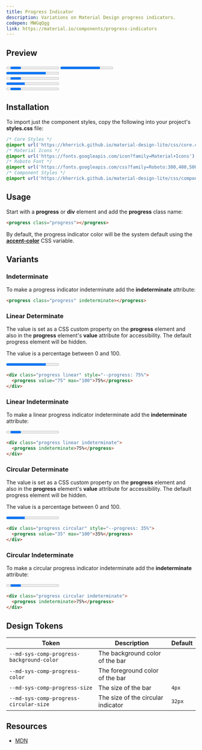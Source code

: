 ```yaml
---
title: Progress Indicator
description: Variations on Material Design progress indicators.
codepen: MWGqQgg
link: https://material.io/components/progress-indicators
---
```


## Preview

<div class="preview">
  <progress>Loading...</progress>
  <progress value="75" max="100">75%</progress>
  <div class="progress linear" style="--progress: 75%">
    <progress value="75" max="100">75%</progress>
  </div>
  <div class="progress linear indeterminate">
    <progress indeterminate>75%</progress>
  </div>
  <div class="progress circular" style="--progress: 35%">
    <progress value="35" max="100">35%</progress>
  </div>
  <div class="progress circular indeterminate">
    <progress indeterminate>75%</progress>
  </div>
</div>

## Installation

To import just the component styles, copy the following into your project's **styles.css** file:

```css
/* Core Styles */
@import url('https://kherrick.github.io/material-design-lite/css/core.css');
/* Material Icons */
@import url('https://fonts.googleapis.com/icon?family=Material+Icons');
/* Roboto Font */
@import url('https://fonts.googleapis.com/css?family=Roboto:300,400,500,700&amp;display=swap');
/* Component Styles */
@import url('https://kherrick.github.io/material-design-lite/css/components/progress/style.css');
```

## Usage

Start with a **progress** or **div** element and add the **progress** class name:

```html
<progress class="progress"></progress>
```

By default, the progress indicator color will be the system default using the [**accent-color**](https://developer.mozilla.org/en-US/docs/Web/CSS/accent-color) CSS variable.

## Variants

### Indeterminate

To make a progress indicator indeterminate add the **indeterminate** attribute:

```html
<progress class="progress" indeterminate></progress>
```

### Linear Determinate

The value is set as a CSS custom property on the **progress** element and also in the **progress** element's **value** attribute for accessibility. The default progress element will be hidden.

The value is a percentage between 0 and 100.

<div class="preview">
  <div class="progress linear" style="--progress: 75%">
    <progress value="75" max="100">75%</progress>
  </div>
</div>

```html
<div class="progress linear" style="--progress: 75%">
  <progress value="75" max="100">75%</progress>
</div>
```

### Linear Indeterminate

To make a linear progress indicator indeterminate add the **indeterminate** attribute:

<div class="preview">
  <div class="progress linear indeterminate">
    <progress indeterminate>75%</progress>
  </div>
</div>

```html
<div class="progress linear indeterminate">
  <progress indeterminate>75%</progress>
</div>
```

### Circular Determinate

The value is set as a CSS custom property on the **progress** element and also in the **progress** element's **value** attribute for accessibility. The default progress element will be hidden.

The value is a percentage between 0 and 100.

<div class="preview">
  <div class="progress circular" style="--progress: 35%">
    <progress value="35" max="100">35%</progress>
  </div>
</div>

```html
<div class="progress circular" style="--progress: 35%">
  <progress value="35" max="100">35%</progress>
</div>
```

### Circular Indeterminate

To make a circular progress indicator indeterminate add the **indeterminate** attribute:

<div class="preview">
  <div class="progress circular indeterminate">
    <progress indeterminate>75%</progress>
  </div>
</div>

```html
<div class="progress circular indeterminate">
  <progress indeterminate>75%</progress>
</div>
```

## Design Tokens

| Token                                          | Description                                | Default                                                                                                   |
|------------------------------------------------|--------------------------------------------|-----------------------------------------------------------------------------------------------------------|
| `--md-sys-comp-progress-background-color`      | The background color of the bar            | <div class="tooltip token-box color-surface-variant" data-tooltip="--md-sys-color-surface-variant"></div> |
| `--md-sys-comp-progress-color`                 | The foreground color of the bar            | <div class="tooltip token-box color-primary" data-tooltip="--md-sys-color-primary"></div>                 |
| `--md-sys-comp-progress-size`                  | The size of the bar                        | `4px`                                                                                                     |
| `--md-sys-comp-progress-circular-size`         | The size of the circular indicator         | `32px`                                                                                                    |

## Resources

- [MDN](https://developer.mozilla.org/en-US/docs/Web/HTML/Element/ul)
